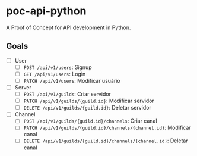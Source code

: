# poc-api-python
A Proof of Concept for API development in Python.

## Goals
- [ ] User
  - [ ] `POST /api/v1/users`: Signup
  - [ ] `GET /api/v1/users`: Login
  - [ ] `PATCH /api/v1/users`: Modificar usuário
- [ ] Server
  - [ ] `POST /api/v1/guilds`: Criar servidor
  - [ ] `PATCH /api/v1/guilds/{guild.id}`: Modificar servidor
  - [ ] `DELETE /api/v1/guilds/{guild.id}`: Deletar servidor
- [ ] Channel
  - [ ] `POST /api/v1/guilds/{guild.id}/channels`: Criar canal
  - [ ] `PATCH /api/v1/guilds/{guild.id}/channels/{channel.id}`: Modificar canal
  - [ ] `DELETE /api/v1/guilds/{guild.id}/channels/{channel.id}`: Deletar canal
